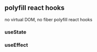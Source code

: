 ## polyfill react hooks

no virtual DOM, no fiber polyfill react hooks

### useState

### useEffect
